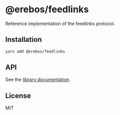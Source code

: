 # @erebos/feedlinks

Reference implementation of the feedlinks protocol.

## Installation

```sh
yarn add @erebos/feedlinks
```

## API

See the [library documentation](../../docs/feedlinks.md).

## License

MIT
